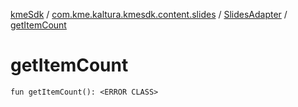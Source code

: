 [kmeSdk](../../index.md) / [com.kme.kaltura.kmesdk.content.slides](../index.md) / [SlidesAdapter](index.md) / [getItemCount](./get-item-count.md)

# getItemCount

`fun getItemCount(): <ERROR CLASS>`